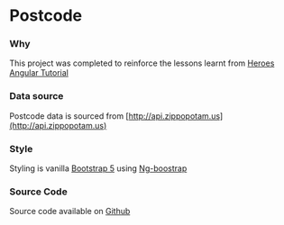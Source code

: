# Postcode

### Why

This project was completed to reinforce the lessons learnt from [Heroes Angular Tutorial](https://angular.io/tutorial)

### Data source

Postcode data is sourced from [http://api.zippopotam.us](http://api.zippopotam.us)

### Style

Styling is vanilla [Bootstrap 5](https://getbootstrap.com) using [Ng-boostrap](https://ng-bootstrap.github.io/#/home)

### Source Code

Source code available on [Github](https://github.com/ablewitt)